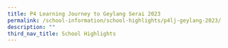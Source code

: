 ```yaml
---
title: P4 Learning Journey to Geylang Serai 2023
permalink: /school-information/school-highlights/p4lj-geylang-2023/
description: ""
third_nav_title: School Highlights
---
```

